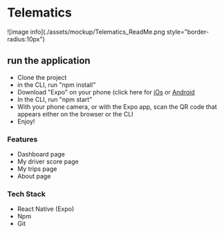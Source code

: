 # Telematics

![image info](./assets/mockup/Telematics_ReadMe.png style="border-radius:10px")

## run the application

- Clone the project
- in the CLI, run "npm install"
- Download "Expo" on your phone (click here for [iOs](https://apps.apple.com/gb/app/expo-client/id982107779) or [Android](https://play.google.com/store/apps/details?id=host.exp.exponent&hl=en_GB&gl=US)
- In the CLI, run "npm start"
- With your phone camera, or with the Expo app, scan the QR code that appears either on the browser or the CLI
- Enjoy!

### Features

- Dashboard page
- My driver score page
- My trips page
- About page

### Tech Stack

- React Native (Expo)
- Npm
- Git